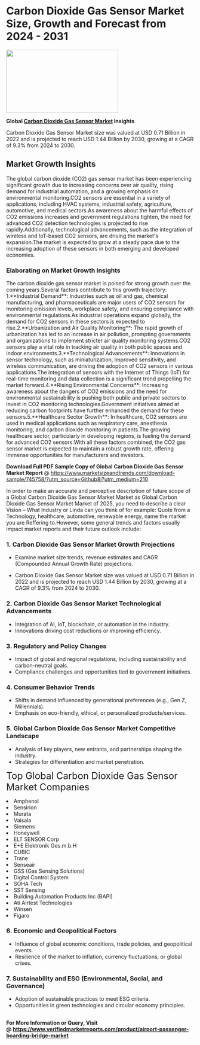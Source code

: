 <H1>Carbon Dioxide Gas Sensor Market Size, Growth and Forecast from 2024 - 2031</H1><img class="aligncenter size-medium wp-image-584254" src="https://thirdeyenews.in/wp-content/uploads/2024/09/Global-Market-Research-300x168.jpeg" alt="" width="300" height="168" /><p><strong>Global&nbsp;<a href="https://www.marketsizeandtrends.com/download-sample/745758/?utm_source=Github8j?utm_medium=210">Carbon Dioxide Gas Sensor Market</a> Insights</strong></p><p>Carbon Dioxide Gas Sensor Market size was valued at USD 0.71 Billion in 2022 and is projected to reach USD 1.44 Billion by 2030, growing at a CAGR of 9.3% from 2024 to 2030.</p><p><h2>Market Growth Insights</h2> The global carbon dioxide (CO2) gas sensor market has been experiencing significant growth due to increasing concerns over air quality, rising demand for industrial automation, and a growing emphasis on environmental monitoring.CO2 sensors are essential in a variety of applications, including HVAC systems, industrial safety, agriculture, automotive, and medical sectors.As awareness about the harmful effects of CO2 emissions increases and government regulations tighten, the need for advanced CO2 detection technologies is projected to rise rapidly.Additionally, technological advancements, such as the integration of wireless and IoT-based CO2 sensors, are driving the market's expansion.The market is expected to grow at a steady pace due to the increasing adoption of these sensors in both emerging and developed economies. <h3>Elaborating on Market Growth Insights</h3> The carbon dioxide gas sensor market is poised for strong growth over the coming years.Several factors contribute to this growth trajectory: 1.**Industrial Demand**: Industries such as oil and gas, chemical manufacturing, and pharmaceuticals are major users of CO2 sensors for monitoring emission levels, workplace safety, and ensuring compliance with environmental regulations.As industrial operations expand globally, the demand for CO2 sensors in these sectors is expected to rise.2.**Urbanization and Air Quality Monitoring**: The rapid growth of urbanization has led to an increase in air pollution, prompting governments and organizations to implement stricter air quality monitoring systems.CO2 sensors play a vital role in tracking air quality in both public spaces and indoor environments.3.**Technological Advancements**: Innovations in sensor technology, such as miniaturization, improved sensitivity, and wireless communication, are driving the adoption of CO2 sensors in various applications.The integration of sensors with the Internet of Things (IoT) for real-time monitoring and data collection is a significant trend propelling the market forward.4.**Rising Environmental Concerns**: Increasing awareness about the dangers of CO2 emissions and the need for environmental sustainability is pushing both public and private sectors to invest in CO2 monitoring technologies.Government initiatives aimed at reducing carbon footprints have further enhanced the demand for these sensors.5.**Healthcare Sector Growth**: In healthcare, CO2 sensors are used in medical applications such as respiratory care, anesthesia monitoring, and carbon dioxide monitoring in patients.The growing healthcare sector, particularly in developing regions, is fueling the demand for advanced CO2 sensors.With all these factors combined, the CO2 gas sensor market is expected to maintain a robust growth rate, offering immense opportunities for manufacturers and investors.</p><p><span class=""><strong>Download Full PDF Sample Copy of Global Carbon Dioxide Gas Sensor Market Report</strong> @ <a href="https://www.marketsizeandtrends.com/download-sample/745758/?utm_source=Github8j?utm_medium=210" target="_blank">https://www.marketsizeandtrends.com/download-sample/745758/?utm_source=Github8j?utm_medium=210</a></span></p><p>In order to make an accurate and perceptive description of future scope of a Global&nbsp;Carbon Dioxide Gas Sensor Market Market as Global&nbsp;Carbon Dioxide Gas Sensor Market Market of 2025, you need to describe a clear Vision &ndash; What Industry or Linda can you think of for example: Quote from a Technology, healthcare, automotive, renewable energy, name the market you are Reffering to.However, some general trends and factors usually impact market reports and their future outlook include:</p><h3>1.&nbsp;<strong>Carbon Dioxide Gas Sensor Market Growth Projections</strong></h3><ul><li>Examine market size trends, revenue estimates and CAGR (Compounded Annual Growth Rate) projections.</li><li><p>Carbon Dioxide Gas Sensor Market size was valued at USD 0.71 Billion in 2022 and is projected to reach USD 1.44 Billion by 2030, growing at a CAGR of 9.3% from 2024 to 2030.</p></li></ul><h3>2.&nbsp;<strong>Carbon Dioxide Gas Sensor Market Technological Advancements</strong></h3><ul><li>Integration of AI, IoT, blockchain, or automation in the industry.</li><li>Innovations driving cost reductions or improving efficiency.</li></ul><h3>3.&nbsp;<strong>Regulatory and Policy Changes</strong></h3><ul><li>Impact of global and regional regulations, including sustainability and carbon-neutral goals.</li><li>Compliance challenges and opportunities tied to government initiatives.</li></ul><h3>4.&nbsp;<strong>Consumer Behavior Trends</strong></h3><ul><li>Shifts in demand influenced by generational preferences (e.g., Gen Z, Millennials).</li><li>Emphasis on eco-friendly, ethical, or personalized products/services.</li></ul><h3>5.&nbsp;<strong>Global Carbon Dioxide Gas Sensor Market Competitive Landscape</strong></h3><ul><li>Analysis of key players, new entrants, and partnerships shaping the industry.</li><li>Strategies for differentiation and market penetration.</li></ul><p data-pm-slice="1 1 []"><span style="color: inherit; font-family: inherit; font-size: 25px;">Top Global Carbon Dioxide Gas Sensor Market Companies</span></p><div class="" data-test-id=""><p><li>Amphenol</li><li> Sensirion</li><li> Murata</li><li> Vaisala</li><li> Siemens</li><li> Honeywell</li><li> ELT SENSOR Corp</li><li> E+E Elektronik Ges.m.b.H</li><li> CUBIC</li><li> Trane</li><li> Senseair</li><li> GSS (Gas Sensing Solutions)</li><li> Digital Control System</li><li> SOHA Tech</li><li> SST Sensing</li><li> Building Automation Products Inc (BAPI)</li><li> Ati Airtest Technologies</li><li> Winsen</li><li> Figaro</li></p></div><h3>6.&nbsp;<strong>Economic and Geopolitical Factors</strong></h3><ul><li>Influence of global economic conditions, trade policies, and geopolitical events.</li><li>Resilience of the market to inflation, currency fluctuations, or global crises.</li></ul><h3>7.&nbsp;<strong>Sustainability and ESG (Environmental, Social, and Governance)</strong></h3><ul><li>Adoption of sustainable practices to meet ESG criteria.</li><li>Opportunities in green technologies and circular economy principles.</li></ul><h2><strong style="font-size: 14px;">For More Information or Query, Visit @&nbsp;</strong><a style="background-color: #ffffff; font-size: 14px;" href="https://www.marketsizeandtrends.com/report/carbon-dioxide-gas-sensor-market/" target="_blank">https://www.verifiedmarketreports.com/product/airport-passenger-boarding-bridge-market</a></h2>